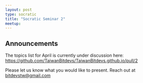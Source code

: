 ```yaml
---
layout: post
type: socratic
title: "Socratic Seminar 2"
meetup: 
---
```


## Announcements

The topics list for April is currently under discussion here:
<https://github.com/TaiwanBitdevs/TaiwanBitdevs.github.io/pull/2>

Please let us know what you would like to present. Reach out at bitdevstw@gmail.com

